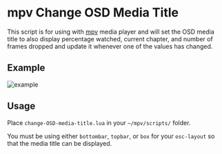 # mpv Change OSD Media Title
This script is for using with [mpv](https://github.com/mpv-player/mpv) media player and will set the OSD media title to also display percentage watched, current chapter, and number of frames dropped and update it whenever one of the values has changed.

## Example
![example](https://cloud.githubusercontent.com/assets/6493496/19949529/658621e6-a10f-11e6-920f-30814e67f1e2.png)

## Usage
Place `change-OSD-media-title.lua` in your `~/mpv/scripts/` folder.

You must be using either `bottombar`, `topbar`, or `box` for your `osc-layout` so that the media title can be displayed.
